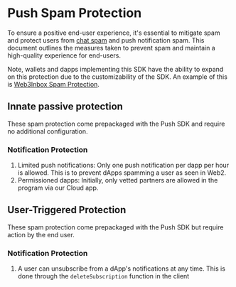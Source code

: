 # Push Spam Protection

To ensure a positive end-user experience, it's essential to mitigate spam and
protect users from [chat spam](../chat/spam-protection.md) and push notification
spam. This document outlines the measures taken to prevent spam and maintain a
high-quality experience for end-users.

Note, wallets and dapps implementing this SDK have the ability to expand on this
protection due to the customizability of the SDK. An example of this is
[Web3Inbox Spam Protection](../../meta-clients/web3inbox/spam-protection.md).

## Innate passive protection

These spam protection come prepackaged with the Push SDK and require no
additional configuration.

### Notification Protection

1. Limited push notifications: Only one push notification per dapp per hour is
   allowed. This is to prevent dApps spamming a user as seen in Web2.
2. Permissioned dapps: Initially, only vetted partners are allowed in the
   program via our Cloud app.


## User-Triggered Protection

These spam protection come prepackaged with the Push SDK but require action by
the end user.

### Notification Protection
1. A user can unsubscribe from a dApp's notifications at any time. This is done
   through the `deleteSubscription` function in the client
